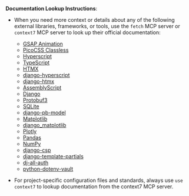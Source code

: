 **Documentation Lookup Instructions**:

- When you need more context or details about any of the following external
  libraries, frameworks, or tools, use the `fetch` MCP server or `context7` MCP
  server to look up their official documentation:

  - [GSAP Animation](https://gsap.com/docs/v3/)
  - [PicoCSS Classless](https://picocss.com/docs/classless)
  - [Hyperscript](https://hyperscript.org/docs/)
  - [TypeScript](https://www.typescriptlang.org/docs/)
  - [HTMX](https://htmx.org/docs/)
  - [django-hyperscript](https://github.com/LucLor06/django-hyperscript#readme)
  - [django-htmx](https://django-htmx.readthedocs.io/en/latest/)
  - [AssemblyScript](https://www.assemblyscript.org/introduction.html)
  - [Django](https://docs.djangoproject.com/en/5.2/)
  - [Protobuf3](https://protobuf.dev/)
  - [SQLite](https://www.sqlite.org/docs.html)
  - [django-pb-model](https://pypi.org/project/django-pb-model/)
  - [Matplotlib](https://matplotlib.org/stable/users/index)
  - [django_matplotlib](https://github.com/scidam/django_matplotlib)
  - [Plotly](https://plotly.com/python/)
  - [Pandas](https://pandas.pydata.org/docs/)
  - [NumPy](https://numpy.org/doc/stable/user/index.html#user)
  - [django-csp](https://django-csp.readthedocs.io/en/latest/)
  - [django-template-partials](https://github.com/carltongibson/django-template-partials?tab=readme-ov-file#basic-usage)
  - [dj-all-auth](https://github.com/deviserops/dj-all-auth)
  - [python-dotenv-vault](https://github.com/dotenv-org/python-dotenv-vault)

- For project-specific configuration files and standards, always use
  `use context7` to lookup documentation from the context7 MCP server.
